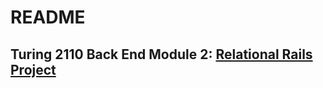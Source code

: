 # README



## Turing 2110 Back End Module 2: [Relational Rails Project](https://backend.turing.edu/module2/projects/relational_rails)
